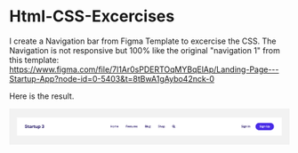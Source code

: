 # Html-CSS-Excercises
I create a Navigation bar from Figma Template to excercise the CSS. The Navigation is not responsive but 100% like the original "navigation 1" from this template: https://www.figma.com/file/7l1Ar0sPDERTOqMYBqElAp/Landing-Page---Startup-App?node-id=0-5403&t=8tBwA1gAybo42nck-0

Here is the result.

<center><img src="https://github.com/kadoubleU/Html-CSS-Excercises/blob/main/08.nav-bars/01.navBar-style01/result.png" alt="Navigation Bar"></center>
